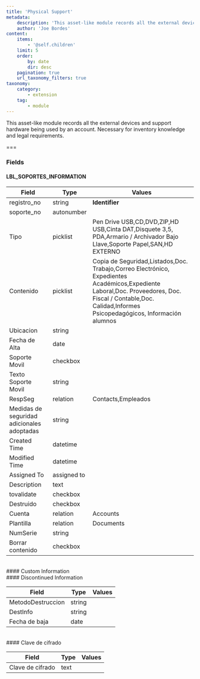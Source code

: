 ```yaml
---
title: 'Physical Support'
metadata:
    description: 'This asset-like module records all the external devices and support hardware being used by an account. Necessary for inventory knowledge and legal requirements.'
    author: 'Joe Bordes'
content:
    items:
        - '@self.children'
    limit: 5
    order:
        by: date
        dir: desc
    pagination: true
    url_taxonomy_filters: true
taxonomy:
    category:
        - extension
    tag:
        - module
---
```


This asset-like module records all the external devices and support hardware being used by an account. Necessary for inventory knowledge and legal requirements.

===

### Fields

#### LBL\_SOPORTES\_INFORMATION

<table class="table table-striped">
<thead>
<tr class="header">
<th>Field</th>
<th>Type</th>
<th>Values</th>
</tr>
</thead>
<tbody>
<tr>
<td>registro_no</td>
<td>string</td>
<td><strong>Identifier</strong></td>
</tr>
<tr>
<td>soporte_no</td>
<td>autonumber</td>
<td></td>
</tr>
<tr>
<td>Tipo</td>
<td>picklist</td>
<td>Pen Drive USB,CD,DVD,ZIP,HD USB,Cinta DAT,Disquete 3,5,
PDA,Armario / Archivador Bajo Llave,Soporte Papel,SAN,HD EXTERNO</td>
</tr>
<tr>
<td>Contenido</td>
<td>picklist</td>
<td>Copia de Seguridad,Listados,Doc. Trabajo,Correo Electrónico,
Expedientes Académicos,Expediente Laboral,Doc. Proveedores,
Doc. Fiscal / Contable,Doc. Calidad,Informes Psicopedagógicos,
Información alumnos</td>
</tr>
<tr>
<td>Ubicacion</td>
<td>string</td>
<td></td>
</tr>
<tr>
<td>Fecha de Alta</td>
<td>date</td>
<td></td>
</tr>
<tr>
<td>Soporte Movil</td>
<td>checkbox</td>
<td></td>
</tr>
<tr>
<td>Texto Soporte Movil</td>
<td>string</td>
<td></td>
</tr>
<tr>
<td>RespSeg</td>
<td>relation</td>
<td>Contacts,Empleados</td>
</tr>
<tr>
<td>Medidas de seguridad adicionales adoptadas</td>
<td>string</td>
<td></td>
</tr>
<tr>
<td>Created Time</td>
<td>datetime</td>
<td></td>
</tr>
<tr>
<td>Modified Time</td>
<td>datetime</td>
<td></td>
</tr>
<tr>
<td>Assigned To</td>
<td>assigned to</td>
<td></td>
</tr>
<tr>
<td>Description</td>
<td>text</td>
<td></td>
</tr>
<tr>
<td>tovalidate</td>
<td>checkbox</td>
<td></td>
</tr>
<tr>
<td>Destruido</td>
<td>checkbox</td>
<td></td>
</tr>
<tr>
<td>Cuenta</td>
<td>relation</td>
<td>Accounts</td>
</tr>
<tr>
<td>Plantilla</td>
<td>relation</td>
<td>Documents</td>
</tr>
<tr>
<td>NumSerie</td>
<td>string</td>
<td></td>
</tr>
<tr>
<td>Borrar contenido</td>
<td>checkbox</td>
<td></td>
</tr>
</tbody>
</table>
<br>
#### Custom Information
<br>
#### Discontinued Information

<table class="table table-striped">
<thead>
<tr class="header">
<th>Field</th>
<th>Type</th>
<th>Values</th>
</tr>
</thead>
<tbody>
<tr>
<td>MetodoDestruccion</td>
<td>string</td>
<td></td>
</tr>
<tr>
<td>DestInfo</td>
<td>string</td>
<td></td>
</tr>
<tr>
<td>Fecha de baja</td>
<td>date</td>
<td></td>
</tr>
</tbody>
</table>
<br>
#### Clave de cifrado

<table class="table table-striped">
<thead>
<tr class="header">
<th>Field</th>
<th>Type</th>
<th>Values</th>
</tr>
</thead>
<tbody>
<tr>
<td>Clave de cifrado</td>
<td>text</td>
<td></td>
</tr>
</tbody>
</table>
